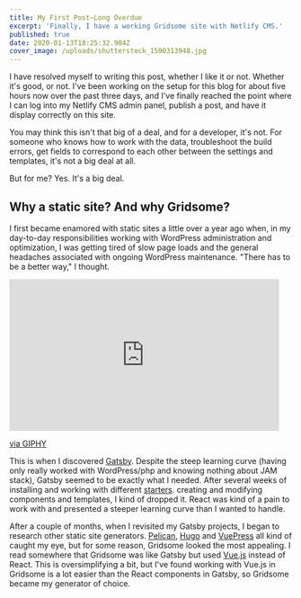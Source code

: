 ```yaml
---
title: My First Post—Long Overdue
excerpt: 'Finally, I have a working Gridsome site with Netlify CMS.'
published: true
date: 2020-01-13T18:25:32.904Z
cover_image: /uploads/shutterstock_1590313948.jpg
---
```

I have resolved myself to writing this post, whether I like it or not. Whether it's good, or not. I've been working on the setup for this blog for about five hours now over the past three days, and I've finally reached the point where I can log into my Netlify CMS admin panel, publish a post, and have it display correctly on this site. 

You may think this isn't that big of a deal, and for a developer, it's not. For someone who knows how to work with the data, troubleshoot the build errors, get fields to correspond to each other between the settings and templates, it's not a big deal at all. 

But for me? Yes. It's a big deal. 

## Why a static site? And why Gridsome?

I first became enamored with static sites a little over a year ago when, in my day-to-day responsibilities working with WordPress administration and optimization, I was getting tired of  slow page loads and the general headaches associated with ongoing WordPress maintenance. "There has to be a better way," I thought. 

<iframe src="https://giphy.com/embed/xT1R9VfCZAedFGAOYg" width="480" height="270" frameBorder="0" class="giphy-embed" allowFullScreen></iframe><p><a href="https://giphy.com/gifs/sharktank-shark-tank-917-xT1R9VfCZAedFGAOYg">via GIPHY</a></p>

This is when I discovered [Gatsby](https://www.gatsbyjs.org/). Despite the steep learning curve (having only really worked with WordPress/php and knowing nothing about JAM stack), Gatsby seemed to be exactly what I needed. After several weeks of installing and working with different [starters](https://www.gatsbyjs.org/starters/). creating and modifying components and templates, I kind of dropped it. React was kind of a pain to work with and presented a steeper learning curve than I wanted to handle. 

After a couple of months, when I revisited my Gatsby projects, I began to research other static site generators. [Pelican](https://blog.getpelican.com/), [Hugo](https://gohugo.io/) and [VuePress](https://vuepress.vuejs.org/) all kind of caught my eye, but for some reason, Gridsome looked the most appealing. I read somewhere that Gridsome was like Gatsby but used [Vue.js](https://vuejs.org/) instead of React. This is oversimplifying a bit, but I've found working with Vue.js in Gridsome is a lot easier than the React components in Gatsby, so Gridsome became my generator of choice.
